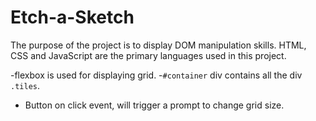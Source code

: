 # Etch-a-Sketch
The purpose of the project is to display DOM manipulation skills. HTML, CSS and JavaScript are the primary languages used in this project.

-flexbox is used for displaying grid.
-`#container` div contains all the div `.tiles`.
- Button on click event, will trigger a prompt to change grid size.